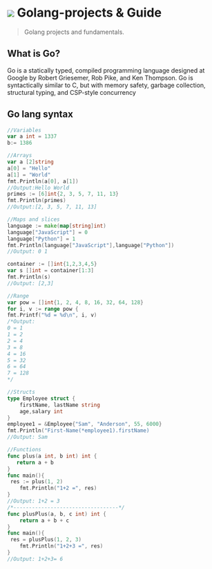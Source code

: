 # <img src="https://img.icons8.com/color/48/000000/golang.png"/> Golang-projects & Guide
> Golang projects and fundamentals.

## What is Go?
Go is a statically typed, compiled programming language designed at Google by Robert Griesemer, Rob Pike, and Ken Thompson. Go is syntactically similar to C, but with memory safety, garbage collection, structural typing, and CSP-style concurrency

## Go lang syntax
```go
//Variables
var a int = 1337
b:= 1386
```
```go
//Arrays
var a [2]string
a[0] = "Hello"
a[1] = "World"
fmt.Println(a[0], a[1])
//Output:Hello World
primes := [6]int{2, 3, 5, 7, 11, 13}
fmt.Println(primes)
//Output:[2, 3, 5, 7, 11, 13]
```
```go
//Maps and slices
language := make(map[string]int)
language["JavaScript"] = 0
language["Python"] = 1
fmt.Println(language["JavaScript"],language["Python"])
//Output: 0 1

container := []int{1,2,3,4,5}
var s []int = container[1:3]
fmt.Println(s)
//Output: [2,3]
```
```go
//Range
var pow = []int{1, 2, 4, 8, 16, 32, 64, 128}
for i, v := range pow {
fmt.Printf("%d = %d\n", i, v)
/*Output:
0 = 1
1 = 2
2 = 4
3 = 8
4 = 16
5 = 32
6 = 64
7 = 128
*/

//Structs
type Employee struct {
    firstName, lastName string
    age,salary int
}
employee1 = &Employee{"Sam", "Anderson", 55, 6000}
fmt.Println("First-Name(*employee1).firstName)
//Output: Sam
```

```go
//Functions
func plus(a int, b int) int {
   return a + b
}
func main(){
 res := plus(1, 2)
    fmt.Println("1+2 =", res)
}
//Output: 1+2 = 3
/*----------------------------------*/
func plusPlus(a, b, c int) int {
    return a + b + c
}
func main(){
 res = plusPlus(1, 2, 3)
    fmt.Println("1+2+3 =", res)
}
//Output: 1+2+3= 6
```
